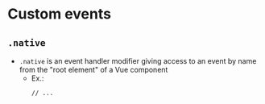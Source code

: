# Custom events

## `.native`

- `.native` is an event handler modifier giving access to an event by name from the "root element" of a Vue component
  - Ex.:
    ```html
    // ...
    ```
